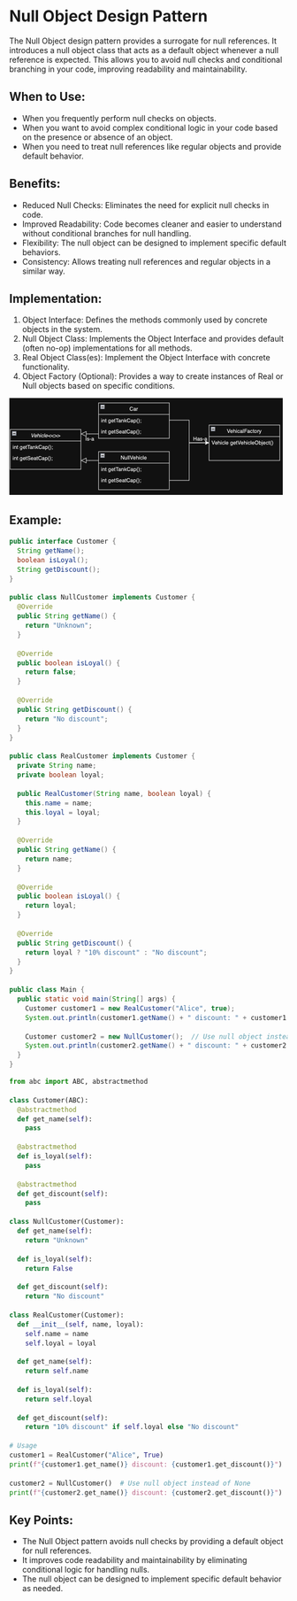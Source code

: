 # Null Object Design Pattern

The Null Object design pattern provides a surrogate for null references. It introduces a null object class that acts as a default object whenever a null reference is expected. This allows you to avoid null checks and conditional branching in your code, improving readability and maintainability.

## When to Use:

* When you frequently perform null checks on objects.
* When you want to avoid complex conditional logic in your code based on the presence or absence of an object.
* When you need to treat null references like regular objects and provide default behavior.

## Benefits:

* Reduced Null Checks: Eliminates the need for explicit null checks in code.
* Improved Readability: Code becomes cleaner and easier to understand without conditional branches for null handling.
* Flexibility: The null object can be designed to implement specific default behaviors.
* Consistency: Allows treating null references and regular objects in a similar way.

## Implementation:

1. Object Interface: Defines the methods commonly used by concrete objects in the system.
2. Null Object Class: Implements the Object Interface and provides default (often no-op) implementations for all methods.
3. Real Object Class(es): Implement the Object Interface with concrete functionality.
4. Object Factory (Optional): Provides a way to create instances of Real or Null objects based on specific conditions.

![img.png](img.png)

## Example:

```Java
public interface Customer {
  String getName();
  boolean isLoyal();
  String getDiscount();
}

public class NullCustomer implements Customer {
  @Override
  public String getName() {
    return "Unknown";
  }

  @Override
  public boolean isLoyal() {
    return false;
  }

  @Override
  public String getDiscount() {
    return "No discount";
  }
}

public class RealCustomer implements Customer {
  private String name;
  private boolean loyal;

  public RealCustomer(String name, boolean loyal) {
    this.name = name;
    this.loyal = loyal;
  }

  @Override
  public String getName() {
    return name;
  }

  @Override
  public boolean isLoyal() {
    return loyal;
  }

  @Override
  public String getDiscount() {
    return loyal ? "10% discount" : "No discount";
  }
}

public class Main {
  public static void main(String[] args) {
    Customer customer1 = new RealCustomer("Alice", true);
    System.out.println(customer1.getName() + " discount: " + customer1.getDiscount());

    Customer customer2 = new NullCustomer();  // Use null object instead of null
    System.out.println(customer2.getName() + " discount: " + customer2.getDiscount());
  }
}
```

```python
from abc import ABC, abstractmethod

class Customer(ABC):
  @abstractmethod
  def get_name(self):
    pass

  @abstractmethod
  def is_loyal(self):
    pass

  @abstractmethod
  def get_discount(self):
    pass

class NullCustomer(Customer):
  def get_name(self):
    return "Unknown"

  def is_loyal(self):
    return False

  def get_discount(self):
    return "No discount"

class RealCustomer(Customer):
  def __init__(self, name, loyal):
    self.name = name
    self.loyal = loyal

  def get_name(self):
    return self.name

  def is_loyal(self):
    return self.loyal

  def get_discount(self):
    return "10% discount" if self.loyal else "No discount"

# Usage
customer1 = RealCustomer("Alice", True)
print(f"{customer1.get_name()} discount: {customer1.get_discount()}")

customer2 = NullCustomer()  # Use null object instead of None
print(f"{customer2.get_name()} discount: {customer2.get_discount()}")
```

## Key Points:

* The Null Object pattern avoids null checks by providing a default object for null references.
* It improves code readability and maintainability by eliminating conditional logic for handling nulls.
* The null object can be designed to implement specific default behavior as needed.







